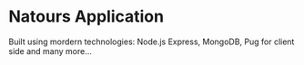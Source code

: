 # Natours Application

Built using mordern technologies: Node.js Express, MongoDB, Pug for client side and many more...
